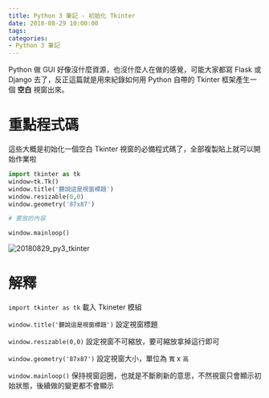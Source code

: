 ```yaml
---
title: Python 3 筆記 - 初始化 Tkinter
date: 2018-08-29 10:00:00
tags:
categories:
- Python 3 筆記
---
```

Python 做 GUI 好像沒什麼資源，也沒什麼人在做的感覺，可能大家都寫 Flask 或 Django 去了，反正這篇就是用來紀錄如何用 Python 自帶的 Tkinter 框架產生一個 **空白** 視窗出來。
<!--more-->
# 重點程式碼
這些大概是初始化一個空白 Tkinter 視窗的必備程式碼了，全部複製貼上就可以開始作業啦
```Python
import tkinter as tk
window=tk.Tk()
window.title('聽說這是視窗標題')
window.resizable(0,0)
window.geometry('87x87')

# 要放的內容

window.mainloop()
```
![20180829_py3_tkinter](https://smpuvq.bn.files.1drv.com/y4maqARgudN-W1YWmbpI45QsgMdRAkVEOHJljjdznsDkvLx6_rdWNiFgmTIcA2TNrO16n1K-ff3qUwH8vGpXvoyuKKlqHOWxY_G8byQm-vXidHC7AJJ8-umPLflLNaeZAPrmC7VgDQOrT5b4qfw8SuMHxRCKsM1bBV8vhwxvoz-PvYfWLQqVaDwo40QbOSadnUtXdcK0HChBC45HEMHFLb_hQ?width=412)

# 解釋
`import tkinter as tk`
載入 Tkineter 模組

`window.title('聽說這是視窗標題')`
設定視窗標題

`window.resizable(0,0)`
設定視窗不可縮放，要可縮放拿掉這行即可

`window.geometry('87x87')`
設定視窗大小，單位為 `寬` x `高`

`window.mainloop()`
保持視窗迴圈，也就是不斷刷新的意思，不然視窗只會顯示初始狀態，後續做的變更都不會顯示
